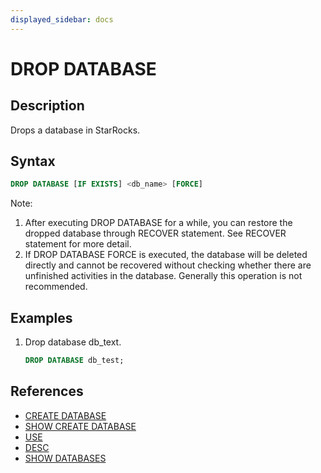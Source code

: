 ```yaml
---
displayed_sidebar: docs
---
```


# DROP DATABASE

## Description

Drops a database in StarRocks.

## Syntax

```sql
DROP DATABASE [IF EXISTS] <db_name> [FORCE]
```

Note:

1. After executing DROP DATABASE for a while, you can restore the dropped database through RECOVER statement. See RECOVER statement for more detail.
2. If DROP DATABASE FORCE is executed, the database will be deleted directly and cannot be recovered without checking whether there are unfinished activities in the database.  Generally this operation is not recommended.

## Examples

1. Drop database db_text.

    ```sql
    DROP DATABASE db_test;
    ```

## References

- [CREATE DATABASE](../data-definition/CREATE_DATABASE.md)
- [SHOW CREATE DATABASE](../data-manipulation/SHOW_CREATE_DATABASE.md)
- [USE](../data-definition/USE.md)
- [DESC](../Utility/DESCRIBE.md)
- [SHOW DATABASES](../data-manipulation/SHOW_DATABASES.md)
